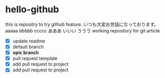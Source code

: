 # hello-github
this is repositry to try github feature.
いつも大変お世話になっております。
aaaaa
bbbbb
ccccc
あああ
いいい
ううう
working repository for git article
- [x] update readme
- [x] default branch
- [x] **epic branch**
- [x] pull request template
- [x] add pull request to project
- [x] add pull request to project
